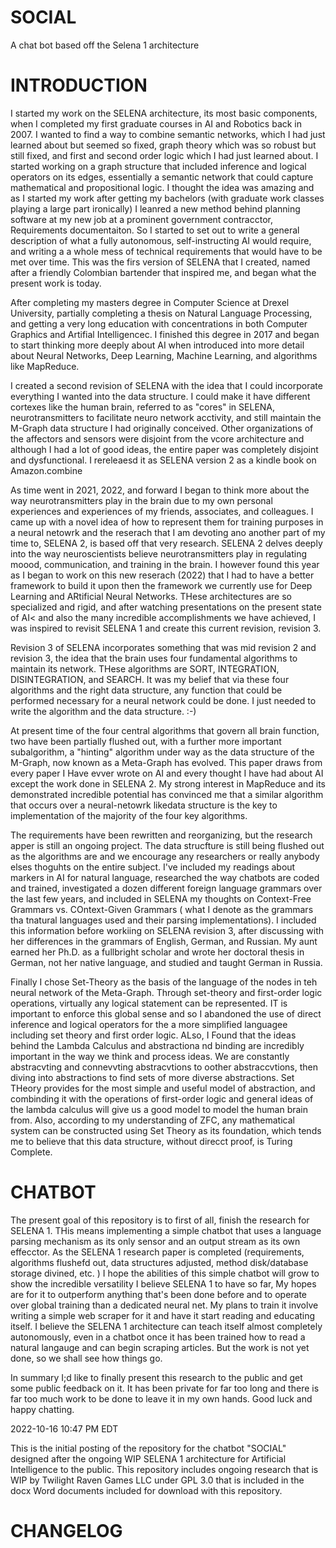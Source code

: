 # SOCIAL
A chat bot based off the Selena 1 architecture

INTRODUCTION
============

I started my work on the SELENA architecture, its most basic components, when I completed my first graduate courses in AI and Robotics back in 2007. I wanted to find a way
to combine semantic networks, which I had just learned about but seemed so fixed, graph theory which was so robust but still fixed, and first and second order logic which I had just
learned about. I started working on a graph structure that included inference and logical operators on its edges, essentially a semantic network that could capture
mathematical and propositional logic. I thought the idea was amazing and as I started my work after getting my bachelors (with graduate work classes playing a large part ironically)
I leanred a new method behind planning software at my new job at a prominent government contracctor, Requirements documentaiton. So I started to set out to write a general description
of what a fully autonomous, self-instructing AI would require, and writing a a whole mess of technical requirements that would have to be met over time. This was the firs version
of SELENA that I created, named after a friendly Colombian bartender that inspired me, and began what the present work is today.

After completing my masters degree in Computer Science at Drexel University, partially completing a thesis on Natural Language Processing, and getting a very long education
with concentrations in both Computer Graphics and Artifial Intelligencec. I finished this degree in 2017 and began to start thinking more deeply about AI when introduced
into more detail about Neural Networks, Deep Learning, Machine Learning, and algorithms like MapReduce.

I created a second revision of SELENA with the idea that I could incorporate everything I wanted into the data structure. I could make it have different cortexes like the
human brain, referred to as "cores" in SELENA, neurotransmitters to facilitate neuro network acctivity, and still maintain the M-Graph data structure I had originally
conceived. Other organizations of the affectors and sensors were disjoint from the vcore architecture and although I had a lot of good ideas, the entire paper was 
completely disjoint and dysfunctional. I rereleaesd it as SELENA version 2 as a kindle book on Amazon.combine

As time went in 2021, 2022, and forward I began to think more about the way neurotransmitters play in the brain due to my own personal experiences and experiences of my
friends, associates, and colleagues. I came up with a novel idea of how to represent them for training purposes in a neural netowrk and the reserach that I am devoting ano
another part of my time to, SELENA 2, is based off that very research. SELENA 2 delves deeply into the way neuroscientists believe neurotransmitters play in regulating moood,
communication, and training in the brain. I however found this year as I began to work on this new reserach (2022) that I had to have a better framework to build it upon
then the framework we currently use for Deep Learning and ARtificial Neural Networks. THese architectures are so specialized and rigid, and after watching presentations on
the present state of AI< and also the many incredible accomplishments we have achieved, I was inspired to revisit SELENA 1 and create this current revision, revision 3.

Revision 3 of SELENA incorporates something that was mid revision 2 and revision 3, the idea that the brain uses four fundamental algorithms to maintain its network.
THese algorithms are SORT, INTEGRATION, DISINTEGRATION, and SEARCH. It was my belief that via these four algorithms and the right data structure, any function that could 
be performed necessary for a neural network could be done. I just needed to write the algorithm and the data structure. :-)

At present time of the four central algorithms that govern all brain function, two have been partially flushed out, with a further more important subalgorithm, a "hinting"
algorithm under way as the data structure of the M-Graph, now known as a Meta-Graph has evolved. This paper draws from every paper I Have evver wrote on AI and every thought
I have had about AI except the work done in SELENA 2. My strong interest in MapReduce and its demonstrated incredible potential has convinced me that a similar algorithm
that occurs over a neural-netowrk likedata structure is the key to implementation of the majority of the four key algorithms. 

The requirements have been rewritten and reorganizing, but the research apper is still an ongoing project. The data strucfture is still being flushed out as the algorithms are
and we encourage any researchers or really anybody elses thoguhts on the entire subject. I've included my readings about markers in AI for natural language, researched the way 
chatbots are coded and trained, investigated a dozen different foreign language grammars over the last few years, and included in SELENA my thoughts on Context-Free Grammars
vs. COntext-Given Grammars ( what I denote as the grammars tha tnatural languages used and their parsing implementations).  I included this information before workiing on SELENA
revision 3, after discussing with her differences in the grammars of English, German, and Russian. My aunt earned her Ph.D. as a fullbright scholar and wrote her doctoral thesis
in German, not her native language, and studied and taught German in Russia. 

Finally I chose Set-Theory as the basis of the language of the nodes in teh neural network of the Meta-Graph. Through set-theory and first-order logic operations, virtually any
logical statement can be represented. IT is important to enforce this global sense and so I abandoned the use of direct inference and logical operators for the a more simplified
languagee including set theory and first order logic. ALso, I Found that the ideas behind the Lambda Calculus and abstractiona nd binding are incredibly important in the way
we think and process ideas. We are constantly abstracvting and connevvting abstracvtions to oother abstraccvtions, then diving into abstractions to find sets of more diverse
abstractions. Set THeory provides for the most simple and useful model of abstraction, and combinding it with the operations of first-order logic and general ideas of the 
lambda calculus will give us a good model to model the human brain from. Also, according to my understanding of ZFC, any mathematical system can be constructed using Set Theory
as its foundation, which tends me to believe that this data structure, without direcct proof, is Turing Complete.

CHATBOT
=======

The present goal of this repository is to first of all, finish the research for SELENA 1. THis means implementing a simple chatbot that uses a language parsing mechanism as
its only sensor and an output stream as its own effecctor. As the SELENA 1 research paper is completed (requirements, algorithms flushefd out, data structures adjusted, 
method disk/database storage divined, etc. ) I hope the abilities of this simple chatbot will grow to show the incredible versatility I believe SELENA 1 to have so far,
My hopes are for it to outperform anything that's been done before and to operate over global training than a dedicated neural net. My plans to train it involve writing a simple
web scraper for it and have it start reading and educating itself. I believe the SELENA 1 architecture can teach itself almost completely autonomously, even in a chatbot once it
has been trained how to read a natural langauge and can begin scraping articles. But the work is not yet done, so we shall see how things go.

In summary I;d like to finally present this research to the public and get some public feedback on it. It has been private for far too long and there is far too much work to be 
done to leave it in my own hands. Good luck and happy chatting.

2022-10-16 10:47 PM EDT 

This is the initial posting of the repository for the chatbot "SOCIAL" designed after the ongoing WIP SELENA 1 architecture for Artificial Intelligence
to the public. This repository includes ongoing research that is WIP by Twilight Raven Games LLC under GPL 3.0 that is included in the docx
Word documents included for download with this repository. 

CHANGELOG
=========